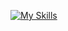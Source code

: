 [![My Skills](https://skillicons.dev/icons?i=js,ts,html,css,sass,bootstrap,tailwind,react,redux,nextjs,figma,git,github,nodejs,mongodb,flutter)](https://skillicons.dev)
